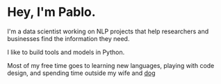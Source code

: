 # Hey, I'm Pablo.

I'm a data scientist working on NLP projects that help researchers and businesses find the information they need. 

I like to build tools and models in Python. 

Most of my free time goes to learning new languages, playing with code design, and spending time outside my wife and [dog](./lola.jpg)
